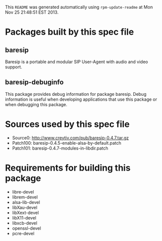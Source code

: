 This `README` was generated automatically using `rpm-update-readme` at Mon Nov 25 21:48:51 EST 2013.

Packages built by this spec file
================================

baresip
-------------------------------------

Baresip is a portable and modular SIP User-Agent with audio and video support.

baresip-debuginfo
-------------------------------------

This package provides debug information for package baresip.
Debug information is useful when developing applications that use this
package or when debugging this package.


Sources used by this spec file
==============================

- Source0: http://www.creytiv.com/pub/baresip-0.4.7.tar.gz
- Patch100: baresip-0.4.5-enable-alsa-by-default.patch
- Patch101: baresip-0.4.7-modules-in-libdir.patch

Requirements for building this package
======================================

- libre-devel
- librem-devel
- alsa-lib-devel
- libXau-devel
- libXext-devel
- libX11-devel
- libxcb-devel
- openssl-devel
- pcre-devel
